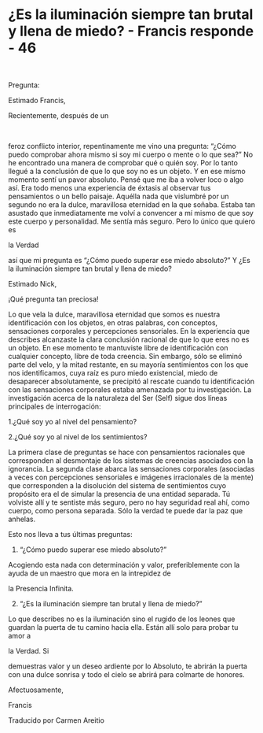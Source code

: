 # ¿Es la iluminación siempre tan brutal y llena de miedo? - Francis responde - 46

&nbsp; 

Pregunta: 

Estimado Francis,

Recientemente, despu&eacute;s de un

&nbsp; 

feroz conflicto interior, repentinamente me vino una pregunta: &ldquo;&iquest;C&oacute;mo puedo comprobar ahora mismo si soy mi cuerpo o mente o lo que sea?&rdquo; No he encontrado una manera de comprobar qu&eacute; o qui&eacute;n soy. Por lo tanto llegu&eacute; a la conclusi&oacute;n de que lo que soy no es un objeto. Y en ese mismo momento sent&iacute; un pavor absoluto. Pens&eacute; que me iba a volver loco o algo as&iacute;. Era todo menos una experiencia de &eacute;xtasis al observar tus pensamientos o un bello paisaje. Aqu&eacute;lla nada que vislumbr&eacute; por un segundo no era la dulce, maravillosa eternidad en la que so&ntilde;aba. Estaba tan asustado que inmediatamente me volv&iacute; a convencer a m&iacute; mismo de que soy este cuerpo y personalidad. Me sent&iacute;a m&aacute;s seguro. Pero lo &uacute;nico que quiero es 

la Verdad

 as&iacute; que mi pregunta es &ldquo;&iquest;C&oacute;mo puedo superar ese miedo absoluto?&rdquo; Y &iquest;Es la iluminaci&oacute;n siempre tan brutal y llena de miedo?

Estimado Nick,

&iexcl;Qu&eacute; pregunta tan preciosa!

Lo que vela la dulce, maravillosa eternidad que somos es nuestra identificaci&oacute;n con los objetos, en otras palabras, con conceptos, sensaciones corporales y percepciones sensoriales. En la experiencia que describes alcanzaste la clara conclusi&oacute;n racional de que lo que eres no es un objeto. En ese momento te mantuviste libre de identificaci&oacute;n con cualquier concepto, libre de toda creencia. Sin embargo, s&oacute;lo se elimin&oacute; parte del velo, y la mitad restante, en su mayor&iacute;a sentimientos con los que nos identificamos, cuya ra&iacute;z es puro miedo existencial, miedo de desaparecer absolutamente, se precipit&oacute; al rescate cuando tu identificaci&oacute;n con las sensaciones corporales estaba amenazada por tu investigaci&oacute;n. La investigaci&oacute;n acerca de la naturaleza del Ser (Self) sigue dos l&iacute;neas principales de interrogaci&oacute;n:

1.&iquest;Qu&eacute; soy yo al nivel del pensamiento?

2.&iquest;Qu&eacute; soy yo al nivel de los sentimientos?

La primera clase de preguntas se hace con pensamientos racionales que corresponden al desmontaje de los sistemas de creencias asociados con la ignorancia. La segunda clase abarca las sensaciones corporales (asociadas a veces con percepciones sensoriales e im&aacute;genes irracionales de la mente) que corresponden a la disoluci&oacute;n del sistema de sentimientos cuyo prop&oacute;sito era el de simular la presencia de una entidad separada. T&uacute; volviste all&iacute; y te sentiste m&aacute;s seguro, pero no hay seguridad real ah&iacute;, como cuerpo, como persona separada. S&oacute;lo la verdad te puede dar la paz que anhelas.

Esto nos lleva a tus &uacute;ltimas preguntas:

1. &ldquo;&iquest;C&oacute;mo puedo superar ese miedo absoluto?&rdquo;

Acogiendo esta nada con determinaci&oacute;n y valor, preferiblemente con la ayuda de un maestro que mora en la intrepidez de 

la Presencia Infinita.

2. &ldquo;&iquest;Es la iluminaci&oacute;n siempre tan brutal y llena de miedo?&rdquo;

Lo que describes no es la iluminaci&oacute;n sino el rugido de los leones que guardan la puerta de tu camino hacia ella. Est&aacute;n all&iacute; solo para probar tu amor a 

la Verdad. Si

 demuestras valor y un deseo ardiente por lo Absoluto, te abrir&aacute;n la puerta con una dulce sonrisa y todo el cielo se abrir&aacute; para colmarte de honores.

Afectuosamente,

Francis

Traducido por Carmen Areitio

